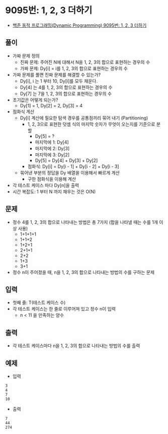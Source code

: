 # 9095번: 1, 2, 3 더하기
- [백준 동적 프로그래밍(Dynamic Programming) 9095번: 1, 2, 3 더하기](https://www.acmicpc.net/problem/9095)

## 풀이
- 가짜 문제 정의
  - 진짜 문제: 주어진 N에 대해서 N을 1, 2, 3의 합으로 표현하는 경우의 수
  - 가짜 문제: Dy[i] = i를 1, 2, 3의 합으로 표현하는 경우의 수
- 가짜 문제를 풀면 진짜 문제를 해결할 수 있는가?
  - Dy[i], i 는 1 부터 10, Dy[i]를 모두 채운다.
  - Dy[4] 는 4를 1, 2, 3의 합으로 표현하는 경우의 수
  - Dy[7] 는 7을 1, 2, 3의 합으로 표현하는 경우의 수
- 초기값은 어떻게 되는가?
  - Dy[1] = 1, Dy[2] = 2, Dy[3] = 4
- 점화식 계산
  - Dy[i] 계산에 필요한 탐색 경우를 공통점끼리 묶어 내기 (Partitioning)
    - 1, 2, 3으로 표현한 덧셈 식의 마지막 숫자가 무엇이 오는지를 기준으로 분할
      - Dy[5] = ? 
      - 마지막에 1: Dy[4]
      - 마지막에 2: Dy[3]
      - 마지막에 3: Dy[2]
      - Dy[5] = Dy[4] + Dy[3] + Dy[2]
    - 점화식: Dy[i] = Dy[i - 1] + Dy[i - 2] + Dy[i - 3]
  - 묶어낸 부분의 정답을 Dy 배열을 이용해서 빠르게 계산
    - 구한 점화식을 이용해 계산
- 각 테스트 케이스 마다 Dy[n]을 출력
- 시간 복잡도: 1 부터 N 까지 채우는 것은 O(N)

## 문제
- 정수 4를 1, 2, 3의 합으로 나타내는 방법은 총 7가지 (합을 나타낼 때는 수를 1개 이상 사용)
  - 1+1+1+1
  - 1+1+2
  - 1+2+1
  - 2+1+1
  - 2+2
  - 1+3
  - 3+1
- 정수 n이 주어졌을 때, n을 1, 2, 3의 합으로 나타내는 방법의 수를 구하는 문제

## 입력
- 첫째 줄: T(테스트 케이스 수)
- 각 테스트 케이스는 한 줄로 이루어져 있고 정수 n이 입력
  - n < 11 을 만족하는 양수

## 출력
- 각 테스트 케이스마다 n을 1, 2, 3의 합으로 나타내는 방법의 수를 출력

## 예제
- 입력
```text
3
4
7
10
```
- 출력
```text
7
44
274
```